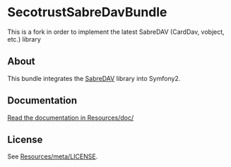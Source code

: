 # SecotrustSabreDavBundle #

This is a fork in order to implement the latest SabreDAV (CardDav, vobject, etc.) library

## About ##

This bundle integrates the [SabreDAV](https://github.com/fruux/sabre-dav) library into Symfony2.

## Documentation ##

[Read the documentation in Resources/doc/](https://github.com/secotrust/SecotrustSabreDavBundle/blob/master/Resources/doc/index.md)

## License ##

See [Resources/meta/LICENSE](https://github.com/secotrust/SecotrustSabreDavBundle/blob/master/Resources/meta/LICENSE).

